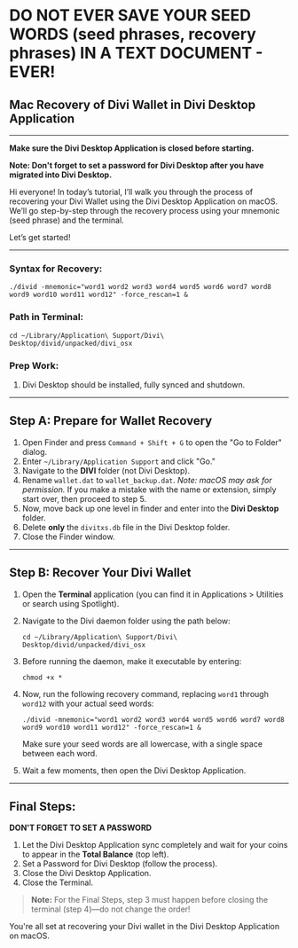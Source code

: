 # **DO NOT EVER SAVE YOUR SEED WORDS (seed phrases, recovery phrases) IN A TEXT DOCUMENT - EVER!**

## Mac Recovery of Divi Wallet in Divi Desktop Application

---

**Make sure the Divi Desktop Application is closed before starting.**

**Note: Don't forget to set a password for Divi Desktop after you have migrated into Divi Desktop.**

Hi everyone! In today’s tutorial, I’ll walk you through the process of recovering your Divi Wallet using the Divi Desktop Application on macOS. We’ll go step-by-step through the recovery process using your mnemonic (seed phrase) and the terminal.

Let’s get started!

---

### Syntax for Recovery:
```
./divid -mnemonic="word1 word2 word3 word4 word5 word6 word7 word8 word9 word10 word11 word12" -force_rescan=1 &
```

### Path in Terminal:
```
cd ~/Library/Application\ Support/Divi\ Desktop/divid/unpacked/divi_osx
```

### Prep Work:
1. Divi Desktop should be installed, fully synced and shutdown.

---

## Step A: Prepare for Wallet Recovery

1. Open Finder and press `Command + Shift + G` to open the "Go to Folder" dialog.
2. Enter `~/Library/Application Support` and click "Go."
3. Navigate to the **DIVI** folder (not Divi Desktop).
4. Rename `wallet.dat` to `wallet_backup.dat`.
   *Note: macOS may ask for permission.* If you make a mistake with the name or extension, simply start over, then proceed to step 5.
5. Now, move back up one level in finder and enter into the **Divi Desktop** folder.
6. Delete **only** the `divitxs.db` file in the Divi Desktop folder.
7. Close the Finder window.

---

## Step B: Recover Your Divi Wallet

1. Open the **Terminal** application (you can find it in Applications > Utilities or search using Spotlight).
2. Navigate to the Divi daemon folder using the path below:
    ```
    cd ~/Library/Application\ Support/Divi\ Desktop/divid/unpacked/divi_osx
    ```
3. Before running the daemon, make it executable by entering:
    ```
    chmod +x *
    ```
4. Now, run the following recovery command, replacing `word1` through `word12` with your actual seed words:
    ```
    ./divid -mnemonic="word1 word2 word3 word4 word5 word6 word7 word8 word9 word10 word11 word12" -force_rescan=1 &
    ```
    Make sure your seed words are all lowercase, with a single space between each word.

5. Wait a few moments, then open the Divi Desktop Application.

---

## Final Steps:

**DON'T FORGET TO SET A PASSWORD**

1. Let the Divi Desktop Application sync completely and wait for your coins to appear in the **Total Balance** (top left).
2. Set a Password for Divi Desktop (follow the process).
3. Close the Divi Desktop Application.
4. Close the Terminal.

> **Note:** For the Final Steps, step 3 must happen before closing the terminal (step 4)—do not change the order!

You're all set at recovering your Divi wallet in the Divi Desktop Application on macOS.

